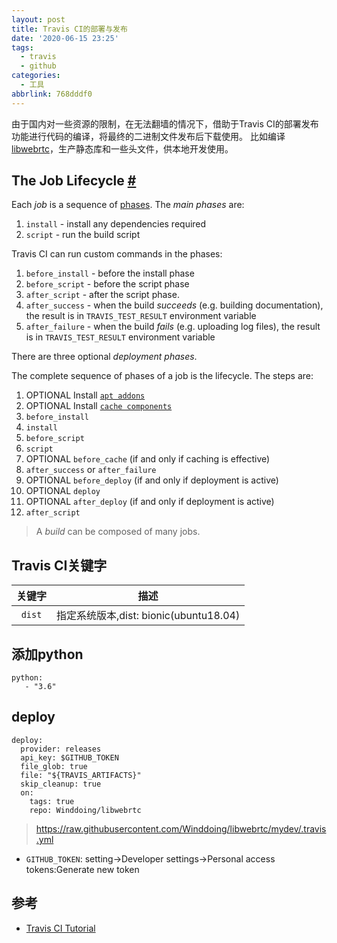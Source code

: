 ```yaml
---
layout: post
title: Travis CI的部署与发布
date: '2020-06-15 23:25'
tags:
  - travis
  - github
categories:
  - 工具
abbrlink: 768dddf0
---
```


由于国内对一些资源的限制，在无法翻墙的情况下，借助于Travis CI的部署发布功能进行代码的编译，将最终的二进制文件发布后下载使用。
比如编译[libwebrtc](https://github.com/aisouard/libwebrtc)，生产静态库和一些头文件，供本地开发使用。

<!--more-->



## The Job Lifecycle [#](https://docs.travis-ci.com/user/job-lifecycle#the-job-lifecycle)

Each *job* is a sequence of [phases](https://docs.travis-ci.com/for-beginners/#builds-jobs-stages-and-phases). The *main phases* are:

1. `install` - install any dependencies required
2. `script` - run the build script

Travis CI can run custom commands in the phases:

1. `before_install` - before the install phase
2. `before_script` - before the script phase
3. `after_script` - after the script phase.
4. `after_success` - when the build *succeeds* (e.g. building documentation), the result is in `TRAVIS_TEST_RESULT` environment variable
5. `after_failure` - when the build *fails* (e.g. uploading log files), the result is in `TRAVIS_TEST_RESULT` environment variable

There are three optional *deployment phases*.

The complete sequence of phases of a job is the lifecycle. The steps are:

1. OPTIONAL Install [`apt addons`](https://docs.travis-ci.com/user/installing-dependencies/#installing-packages-with-the-apt-addon)
2. OPTIONAL Install [`cache components`](https://docs.travis-ci.com/user/caching)
3. `before_install`
4. `install`
5. `before_script`
6. `script`
7. OPTIONAL `before_cache` (if and only if caching is effective)
8. `after_success` or `after_failure`
9. OPTIONAL `before_deploy` (if and only if deployment is active)
10. OPTIONAL `deploy`
11. OPTIONAL `after_deploy` (if and only if deployment is active)
12. `after_script`

> A *build* can be composed of many jobs.



## Travis CI关键字

| 关键字 | 描述  |
|:-:|:-:|
| `dist`  | 指定系统版本,dist: bionic(ubuntu18.04)  |

## 添加python

```
python:
   - "3.6"
```

## deploy

```
deploy:
  provider: releases
  api_key: $GITHUB_TOKEN
  file_glob: true
  file: "${TRAVIS_ARTIFACTS}"
  skip_cleanup: true
  on:
    tags: true
    repo: Winddoing/libwebrtc
```
> https://raw.githubusercontent.com/Winddoing/libwebrtc/mydev/.travis.yml

- `GITHUB_TOKEN`: setting->Developer settings->Personal access tokens:Generate new token


## 参考

- [Travis CI Tutorial](https://docs.travis-ci.com/user/tutorial/)
